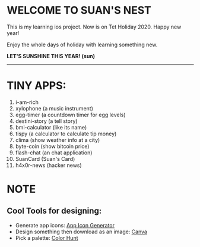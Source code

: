 # WELCOME TO SUAN'S NEST
This is my learning ios project.
Now is on Tet Holiday 2020.
Happy new year! 

Enjoy the whole days of holiday with learning something new.

**LET'S SUNSHINE THIS YEAR! (sun)**

---
# TINY APPS:
1. i-am-rich
2. xylophone (a music instrument)
3. egg-timer (a countdown timer for egg levels)
4. destini-story (a tell story)
5. bmi-calculator (like its name)
6. tispy (a calculator to calculate tip money)
7. clima (show weather info at a city)
8. byte-coin (show bitcoin price)
9. flash-chat (an chat application)
10. SuanCard (Suan's Card)
11. h4x0r-news (hacker news)

# NOTE
## Cool Tools for designing:
- Generate app icons:  [App Icon Generator](https://appicon.co/)
- Design something then download as an image: [Canva](https://canva.com)
- Pick a palette: [Color Hunt](https://colorhunt.co/)

